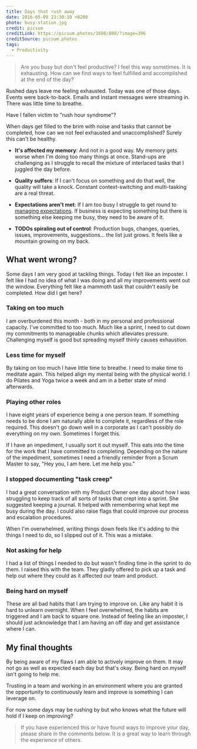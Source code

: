 ```yaml
---
title: Days that rush away
date: 2016-05-09 23:30:10 +0200
photo: busy-station.jpg
credit: picsum
creditLink: https://picsum.photos/1600/800/?image=396
creditSource: picsum.photos
tags:
  - Productivity
---
```


> Are you busy but don't feel productive? I feel this way sometimes. It is
> exhausting. How can we find ways to feel fulfilled and accomplished at the
> end of the day?

Rushed days leave me feeling exhausted. Today was one of those days. Events
were back-to-back. Emails and instant messages were streaming in. There was
little time to breathe.

Have I fallen victim to "rush hour syndrome"?

When days get filled to the brim with noise and tasks that cannot be completed,
how can we not feel exhausted and unaccomplished? Surely this can't be healthy.

- **It's affected my memory**: And not in a good way. My memory gets worse
  when I'm doing too many things at once. Stand-ups are challenging as I struggle
  to recall the mixture of interlaced tasks that I juggled the day before.

- **Quality suffers**: If I can't focus on something and do that well, the
  quality will take a knock. Constant context-switching and multi-tasking
  are a real threat.

- **Expectations aren't met**: If I am too busy I struggle to get round to
  [managing expectations](/blog/manage-expectations). If business is expecting
  something but there is something else keeping me busy, they need to be aware of
  it.

- **TODOs spiraling out of control**: Production bugs, changes, queries, issues,
  improvements, suggestions... the list just grows. It feels like a mountain
  growing on my back.

## What went wrong?

Some days I am very good at tackling things. Today I felt like an imposter.
I felt like I had no idea of what I was doing and all my improvements went out
the window. Everything felt like a mammoth task that
couldn't easily be completed. How did I get here?

### Taking on too much

I am overburdened this month - both in my personal and professional
capacity. I've committed to too much. Much like a sprint, I need to cut down
my commitments to manageable chunks which alleviates pressure. Challenging
myself is good but spreading myself thinly causes exhaustion.

### Less time for myself

By taking on too much I have little time to breathe. I need to make time to
meditate again. This helped align my mental being with the physical world.
I do Pilates and Yoga twice a week and am in a better state of mind afterwards.

### Playing other roles

I have eight years of experience being a one person team. If something needs to
be done I am naturally able to complete it, regardless of the role required.
This doesn't go down well in a corporate as I can't possibly do everything
on my own. Sometimes I forget this.

If I have an impediment, I usually sort it out myself. This eats into the time
for the work that I have committed to completing. Depending on the nature of
the impediment, sometimes I need a friendly reminder from a Scrum Master to say,
"Hey you, I am here. Let me help you."

### I stopped documenting "task creep"

I had a great conversation with my Product Owner one day about how I was
struggling to keep track of all sorts of tasks that crept into a sprint. She
suggested keeping a journal. It helped with remembering what kept me busy
during the day. I could also raise flags that could improve our process and
escalation procedures.

When I'm overwhelmed, writing things down feels like it's adding to the things
I need to do, so I slipped out of it. This was a mistake.

### Not asking for help

I had a list of things I needed to do but wasn't finding time in the sprint to
do them. I raised this with the team. They gladly offered to pick up a task
and help out where they could as it affected our team and product.

### Being hard on myself

These are all bad habits that I am trying to improve on. Like any habit it is
hard to unlearn overnight. When I feel overwhelmed, the habits are triggered
and I am back to square one. Instead of feeling like an imposter, I should just
acknowledge that I am having an off day and get assistance where I can.

## My final thoughts

By being aware of my flaws I am able to actively improve on them. It may not go
as well as expected each day but that's okay. Being hard on myself isn't going
to help me.

Trusting in a team and working in an environment where you are granted the
opportunity to continuously learn and improve is something I can leverage on.

For now some days may be rushing by but who knows what the future will hold if I
keep on improving?

> If you have experienced this or have found ways to improve your day, please
> share in the comments below. It is a great way to learn through the experience
> of others.
